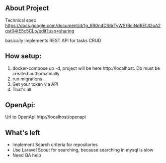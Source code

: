 ## About Project
Technical spec https://docs.google.com/document/d/1g_6R0n4DS6rTyWS1BciNdREfJl2oA2qst04tE5c5CLo/edit?usp=sharing 

basically implements REST API for tasks CRUD

## How setup:
1. docker-compose up -d, project will be here http://localhost. Db must be created authomatically
2. run migrations
3. Get your token via API
4. That's all

## OpenApi:
Url to OpenApi http://localhost/openapi


## What's left
- implement Search criteria for repositories
- Use Laravel Scout for searching, because searching in mysql is slow
- Need QA help
